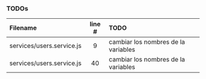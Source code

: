 ### TODOs
| Filename | line # | TODO
|:------|:------:|:------
| services/users.service.js | 9 | cambiar los nombres de la variables
| services/users.service.js | 40 | cambiar los nombres de la variables
